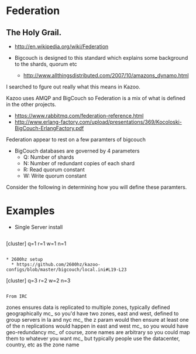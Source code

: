 # Federation

## The Holy Grail.

* http://en.wikipedia.org/wiki/Federation

* Bigcouch is designed to this standard which explains some background to the shards, quorum etc
  * http://www.allthingsdistributed.com/2007/10/amazons_dynamo.html

I searched to fgure out really what this means in Kazoo.

Kazoo uses AMQP and BigCouch so Federation is a mix of what is defined in the other projects.

* https://www.rabbitmq.com/federation-reference.html
* http://www.erlang-factory.com/upload/presentations/369/Kocoloski-BigCouch-ErlangFactory.pdf

Federation appear to rest on a few paramters of bigcouch

* BigCouch databases are governed by 4 parameters
  * Q: Number of shards
  * N: Number of redundant copies of each shard
  * R: Read quorum constant
  * W: Write quorum constant

Consider the following in determining how you will define these paramters.


  
# Examples
* Single Server install
  ```
[cluster]
q=1
r=1
w=1
n=1
```

* 2600hz setup
  * https://github.com/2600hz/kazoo-configs/blob/master/bigcouch/local.ini#L19-L23

  ```
[cluster]
q=3
r=2
w=2
n=3
```

From IRC
```
zones ensures data is replicated to multiple zones, typically defined geographically
mc_
so you'd have two zones, east and west, defined to group servers in la and nyc
mc_
the z param would then ensure at least one of the n replications would happen in east and west
mc_
so you would have geo-redundancy
mc_
of course, zone names are arbitrary so you could map them to whatever you want
mc_
but typically people use the datacenter, country, etc as the zone name
```
